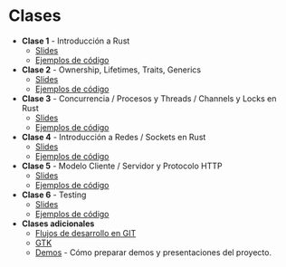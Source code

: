 # Clases

- **Clase 1** - Introducción a Rust
  - [Slides](./1-introduccion.pdf)
  - [Ejemplos de código](./clase-01.tar.bz2)
- **Clase 2** - Ownership, Lifetimes, Traits, Generics
  - [Slides](./2-ownership.pdf)
  - [Ejemplos de código](./clase-02.zip)
- **Clase 3** - Concurrencia / Procesos y Threads / Channels y Locks en Rust
  - [Slides](./3-concurrencia-bis.pdf)
  - [Ejemplos de código](./clase-03.tar.bz2)
- **Clase 4** - Introducción a Redes / Sockets en Rust
  - [Slides](./4-sockets.pdf)
  - [Ejemplos de código](./clase-04.tar.bz2)
- **Clase 5** - Modelo Cliente / Servidor y Protocolo HTTP
  - [Slides](./cliente_servidor.pdf)
  - [Ejemplos de código](./clase-05.tar.bz2)
- **Clase 6** - Testing
  - [Slides](./6-testing.pdf)
  - [Ejemplos de código](https://github.com/taller-1-fiuba-rust/clases_practicas/tree/main/clases/clase6)
- **Clases adicionales**
  - [Flujos de desarrollo en GIT](./git.pdf)
  - [GTK](./clase-gtk.zip)
  - [Demos](./Demos_for_dummies.pdf) - Cómo preparar demos y presentaciones del proyecto.
